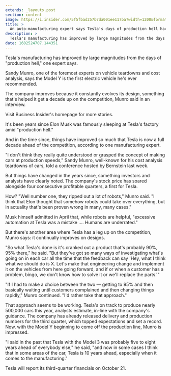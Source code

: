 ```yaml
--- 
extends: _layouts.post 
section: content 
image: https://i.insider.com/5f5fbad257b7da001ee117ba?width=1200&format=jpeg 
title: > 
  An auto-manufacturing expert says Tesla's days of production hell have put it '10 years ahead' of the competition 
description: > 
  Tesla's manufacturing has improved by large magnitudes from the days of "production hell," one expert says.The company improves because it constantly evolves its design, something that's helped it get a decade up on the competition, Munro said in an interview.It's been years since Elon Musk was famously sleeping at Tesla's factory amid "production hell.""Well number one, they ripped out a lot of robots," Munro said.But there's another area where Tesla has a leg up on the competition, Munro says: it continually improves on designs. 
date: 1602524707.144351 
--- 
```

Tesla's manufacturing has improved by large magnitudes from the days of "production hell," one expert says.

Sandy Munro, one of the foremost experts on vehicle teardowns and cost analysis, says the Model Y is the first electric vehicle he's ever recommended.

The company improves because it constantly evolves its design, something that's helped it get a decade up on the competition, Munro said in an interview.

Visit Business Insider's homepage for more stories.

It's been years since Elon Musk was famously sleeping at Tesla's factory amid "production hell."

And in the time since, things have improved so much that Tesla is now a full decade ahead of the competition, according to one manufacturing expert.

"I don't think they really quite understood or grasped the concept of making cars at production speeds," Sandy Munro, well-known for his cost analysis teardowns of cars, told a conference hosted by Bernstein last week.

But things have changed in the years since, something investors and analysts have clearly noted. The company's stock price has soared alongside four consecutive profitable quarters, a first for Tesla.

How? "Well number one, they ripped out a lot of robots," Munro said. "I think that Elon thought that somehow robots could take over everything, but in actuality that's been proven wrong in many, many cases."

Musk himself admitted in April that, while robots are helpful, "excessive automation at Tesla was a mistake …. Humans are underrated."

But there's another area where Tesla has a leg up on the competition, Munro says: it continually improves on designs.

"So what Tesla's done is it's cranked out a product that's probably 90%, 95% there," he said. "But they've got so many ways of investigating what's going on in each car all the time that the feedback can say 'Hey, what I think what we should do is X. Let's make that engineering change and implement it on the vehicles from here going forward, and if or when a customer has a problem, bingo, we don't know how to solve it or we'll replace the parts.'"

"If I had to make a choice between the two — getting to 95% and then basically waiting until customers complained and then changing things rapidly," Munro continued. "I'd rather take that approach."

That approach seems to be working. Tesla's on track to produce nearly 500,000 cars this year, analysts estimate, in-line with the company's guidance. The company has already released delivery and production numbers for the third quarter, which topped expectations and set a record. Now, with the Model Y beginning to come off the production line, Munro is impressed.

"I said in the past that Tesla with the Model 3 was probably five to eight years ahead of everybody else," he said, "and now in some cases I think that in some areas of the car, Tesla is 10 years ahead, especially when it comes to the manufacturing."

Tesla will report its third-quarter financials on October 21.